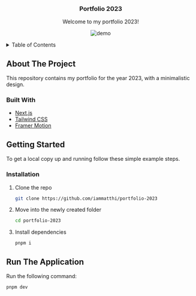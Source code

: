 <!-- PROJECT LOGO -->
<br />
<div align="center">
  <h3 align="center">Portfolio 2023</h3>

  <p align="center">
    Welcome to my portfolio 2023!
  </p>
  
  ![demo](https://github.com/iammatthi/portfolio-2023/assets/40419916/c63f5a34-bc92-4361-91af-1966c8ce2a37)

</div>


<!-- TABLE OF CONTENTS -->
<details>
  <summary>Table of Contents</summary>
  <ol>
    <li>
      <a href="#about-the-project">About The Project</a>
      <ul>
        <li><a href="#built-with">Built With</a></li>
      </ul>
    </li>
    <li>
      <a href="#getting-started">Getting Started</a>
      <ul>
        <li><a href="#installation">Installation</a></li>
      </ul>
    </li>
    <li><a href="#run-the-application">Run The Application</a></li>  
  </ol>
</details>

<!-- ABOUT THE PROJECT -->

## About The Project

This repository contains my portfolio for the year 2023, with a minimalistic design.


### Built With

- [Next.js](https://nextjs.org/)
- [Tailwind CSS](https://tailwindcss.com/)
- [Framer Motion](https://www.framer.com/motion/)

<!-- GETTING STARTED -->

## Getting Started

To get a local copy up and running follow these simple example steps.

### Installation

1. Clone the repo
   ```sh
   git clone https://github.com/iammatthi/portfolio-2023
   ```
2. Move into the newly created folder
   ```sh
   cd portfolio-2023
   ```
3. Install dependencies
   ```sh
   pnpm i
   ```

<!-- USAGE EXAMPLES -->

## Run The Application
Run the following command:
```bash
pnpm dev
```
